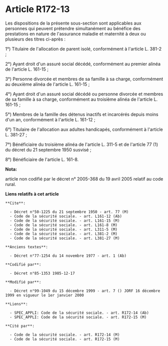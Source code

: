 # Article R172-13

Les dispositions de la présente sous-section sont applicables aux personnes qui peuvent prétendre simultanément au bénéfice
des prestations en nature de l'assurance maladie et maternité à deux ou plusieurs des titres ci-après :

1°) Titulaire de l'allocation de parent isolé, conformément à l'article L. 381-2 ;

2°) Ayant droit d'un assuré social décédé, conformément au premier alinéa de l'article L. 161-15 ;

3°) Personne divorcée et membres de sa famille à sa charge, conformément au deuxième alinéa de l'article L. 161-15 ;

4°) Ayant droit d'un assuré social décédé ou personne divorcée et membres de sa famille à sa charge, conformément au
troisième alinéa de l'article L. 161-15 ;

5°) Membres de la famille des détenus inactifs et incarcérés depuis moins d'un an, conformément à l'article L. 161-12 ;

6°) Titulaire de l'allocation aux adultes handicapés, conformément à l'article L. 381-27 ;

7°) Bénéficiaire du troisième alinéa de l'article L. 311-5 et de l'article 77 (1) du décret du 21 septembre 1950 susvisé ;

8°) Bénéficiaire de l'article L. 161-8.

**Nota:**

article non codifié par le décret n° 2005-368 du 19 avril 2005 relatif au code rural.

**Liens relatifs à cet article**

	**Cite**:

	  - Décret n°50-1225 du 21 septembre 1950 - art. 77 (M)
	  - Code de la sécurité sociale. - art. L161-12 (Ab)
	  - Code de la sécurité sociale. - art. L161-15 (M)
	  - Code de la sécurité sociale. - art. L161-8 (M)
	  - Code de la sécurité sociale. - art. L311-5 (M)
	  - Code de la sécurité sociale. - art. L381-2 (M)
	  - Code de la sécurité sociale. - art. L381-27 (M)

	**Anciens textes**:

	  - Décret n°77-1254 du 14 novembre 1977 - art. 1 (Ab)

	**Codifié par**:

	  - Décret n°85-1353 1985-12-17

	**Modifié par**:

	  - Décret n°99-1049 du 15 décembre 1999 - art. 7 () JORF 16 décembre 1999 en vigueur le 1er janvier 2000

	**Liens**:

	  - SPEC_APPLI: Code de la sécurité sociale. - art. R172-14 (Ab)
	  - SPEC_APPLI: Code de la sécurité sociale. - art. R172-15 (M)

	**Cité par**:

	  - Code de la sécurité sociale. - art. R172-14 (M)
	  - Code de la sécurité sociale. - art. R172-15 (M)
